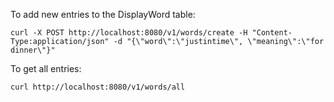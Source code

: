 To add new entries to the DisplayWord table:
```$xslt
curl -X POST http://localhost:8080/v1/words/create -H "Content-Type:application/json" -d "{\"word\":\"justintime\", \"meaning\":\"for dinner\"}"

```
To get all entries:
```$xslt
curl http://localhost:8080/v1/words/all
```
